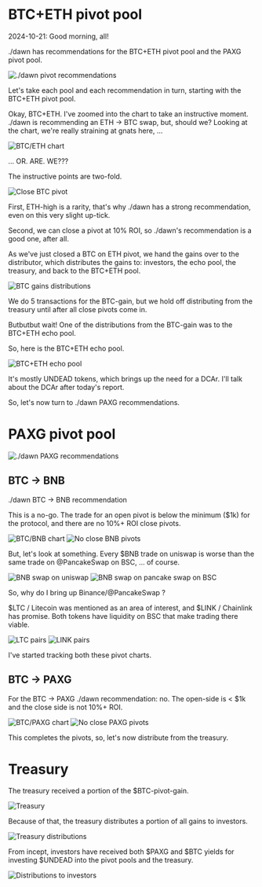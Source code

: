 # BTC+ETH pivot pool

2024-10-21: Good morning, all!

./dawn has recommendations for the BTC+ETH pivot pool and the PAXG pivot pool. 

![./dawn pivot recommendations](imgs/01-dawn-btc-rec.png)

Let's take each pool and each recommendation in turn, starting with the BTC+ETH pivot pool. 

Okay, BTC+ETH. I've zoomed into the chart to take an instructive moment. ./dawn is recommending an ETH -> BTC swap, but, should we? Looking at the chart, we're really straining at gnats here, ...

![BTC/ETH chart](imgs/02-btc-eth.png)

... OR. ARE. WE???

The instructive points are two-fold.

![Close BTC pivot](imgs/03-good-close-pivot.png)

First, ETH-high is a rarity, that's why ./dawn has a strong recommendation, even on this very slight up-tick.

Second, we can close a pivot at 10% ROI, so ./dawn's recommendation is a good one, after all.

As we've just closed a BTC on ETH pivot, we hand the gains over to the distributor, which distributes the gains to: investors, the echo pool, the treasury, and back to the BTC+ETH pool. 

![BTC gains distributions](imgs/04-btc-gains-distributions.png)

We do 5 transactions for the BTC-gain, but we hold off distributing from the treasury until after all close pivots come in.

Butbutbut wait! One of the distributions from the BTC-gain was to the BTC+ETH echo pool.

So, here is the BTC+ETH echo pool. 

![BTC+ETH echo pool](imgs/06-btc-eth-echo-pool.png)

It's mostly UNDEAD tokens, which brings up the need for a DCAr. I'll talk about the DCAr after today's report.

So, let's now turn to ./dawn PAXG recommendations.

# PAXG pivot pool

![./dawn PAXG recommendations](imgs/05-dawn-paxg-recs.png)

## BTC -> BNB

./dawn BTC -> BNB recommendation

This is a no-go. The trade for an open pivot is below the minimum ($1k) for the protocol, and there are no 10%+ ROI close pivots.

![BTC/BNB chart](imgs/07a-btc-bnb.png)
![No close BNB pivots](imgs/07b-close-bnb-pivots.png)

But, let's look at something. Every $BNB trade on uniswap is worse than the same trade on @PancakeSwap on BSC, ... of course.

![BNB swap on uniswap](imgs/07c-uniswap.png)
![BNB swap on pancake swap on BSC](imgs/07d-pancake.png)

So, why do I bring up Binance/@PancakeSwap ? 

$LTC / Litecoin was mentioned as an area of interest, and $LINK / Chainlink has promise. Both tokens have liquidity on BSC that make trading there viable. 

![LTC pairs](imgs/08a-ltc-pairs.png)
![LINK pairs](imgs/08b-link-pairs.png)

I've started tracking both these pivot charts. 

## BTC -> PAXG

For the BTC -> PAXG ./dawn recommendation: no. The open-side is < $1k and the close side is not 10%+ ROI. 

![BTC/PAXG chart](imgs/09a-btc-paxg.png)
![No close PAXG pivots](imgs/09b-no-close-paxg-pivot.png)

This completes the pivots, so, let's now distribute from the treasury.

# Treasury

The treasury received a portion of the $BTC-pivot-gain. 

![Treasury](imgs/10a-treasury.png)

Because of that, the treasury distributes a portion of all gains to investors.

![Treasury distributions](imgs/10b-treasury-btc-distribution.png)

From incept, investors have received both $PAXG and $BTC yields for investing $UNDEAD into the pivot pools and the treasury.

![Distributions to investors](imgs/10c-distributions-to-investors.png)
